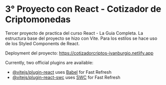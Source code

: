 # 3° Proyecto con React - Cotizador de Criptomonedas

Tercer proyecto de practica del curso React - La Guia Completa.
La estructura base del proyecto se hizo con Vite.
Para los estilos se hace uso de los Styled Components de React.

Deployment del proyecto: https://cotizadorcriptos-ivanburgio.netlify.app

Currently, two official plugins are available:

- [@vitejs/plugin-react](https://github.com/vitejs/vite-plugin-react/blob/main/packages/plugin-react/README.md) uses [Babel](https://babeljs.io/) for Fast Refresh
- [@vitejs/plugin-react-swc](https://github.com/vitejs/vite-plugin-react-swc) uses [SWC](https://swc.rs/) for Fast Refresh
